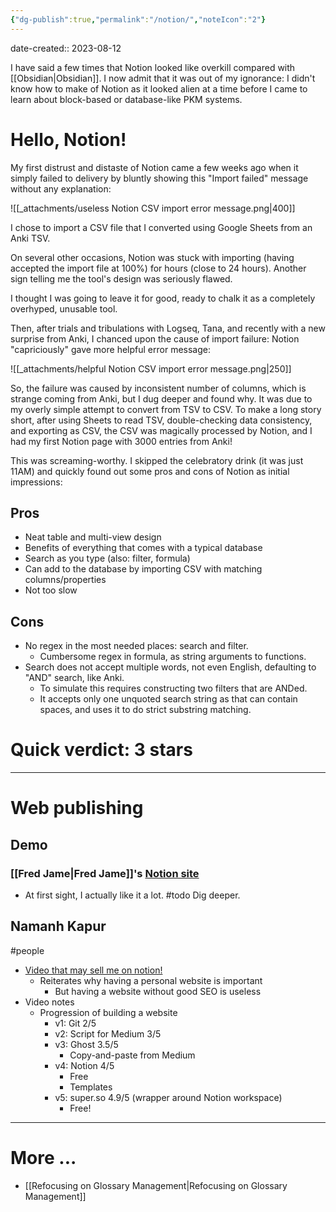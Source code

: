```yaml
---
{"dg-publish":true,"permalink":"/notion/","noteIcon":"2"}
---
```


date-created:: 2023-08-12

I have said a few times that Notion looked like overkill compared with [[Obsidian\|Obsidian]]. I now admit that it was out of my ignorance: I didn't know how to make of Notion as it looked alien at a time before I came to learn about block-based or database-like PKM systems.
# Hello, Notion!

My first distrust and distaste of Notion came a few weeks ago when it simply failed to delivery by bluntly showing this "Import failed" message without any explanation:

![[_attachments/useless Notion CSV import error message.png\|400]]

I chose to import a CSV file that I converted using Google Sheets from an Anki TSV. 

On several other occasions, Notion was stuck with importing (having accepted the import file at 100%) for hours (close to 24 hours). Another sign telling me the tool's design was seriously flawed.

I thought I was going to leave it for good, ready to chalk it as a completely overhyped, unusable tool.

Then, after trials and tribulations with Logseq, Tana, and recently with a new surprise from Anki, I chanced upon the cause of import failure: Notion "capriciously" gave more helpful error message:

![[_attachments/helpful Notion CSV import error message.png\|250]]

So, the failure was caused by inconsistent number of columns, which is strange coming from Anki, but I dug deeper and found why. It was due to my overly simple attempt to convert from TSV to CSV. To make a long story short, after using Sheets to read TSV, double-checking data consistency, and exporting as CSV, the CSV was magically processed by Notion, and I had my first Notion page with 3000 entries from Anki!

This was screaming-worthy. I skipped the celebratory drink (it was just 11AM) and quickly found out some pros and cons of Notion as initial impressions:
## Pros
- Neat table and multi-view design
- Benefits of everything that comes with a typical database
- Search as you type (also: filter, formula)
- Can add to the database by importing CSV with matching columns/properties
- Not too slow
## Cons
- No regex in the most needed places: search and filter.
	- Cumbersome regex in formula, as string arguments to functions.
- Search does not accept multiple words, not even English, defaulting to "AND" search, like Anki.
	- To simulate this requires constructing two filters that are ANDed.
	- It accepts only one unquoted search string as that can contain spaces, and uses it to do strict substring matching. 
# Quick verdict: 3 stars

---
# Web publishing

## Demo

### [[Fred Jame\|Fred Jame]]'s [Notion site](https://fred.mba/)
- At first sight, I actually like it a lot. #todo Dig deeper.
## Namanh Kapur
#people
- [Video that may sell me on notion!](https://www.youtube.com/watch?v=8u45QMEn1o4)
	- Reiterates why having a personal website is important
		- But having a website without good SEO is useless
- Video notes
	- Progression of building a website
		- v1: Git 2/5
		- v2: Script for Medium 3/5
		- v3: Ghost 3.5/5
			- Copy-and-paste from Medium
		- v4: Notion 4/5
			- Free
			- Templates
		- v5: super.so 4.9/5 (wrapper around Notion workspace)
			- Free!

---
# More ...

- [[Refocusing on Glossary Management\|Refocusing on Glossary Management]]